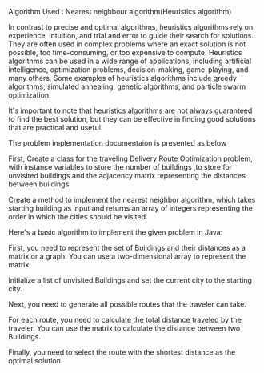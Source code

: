 Algorithm Used : Nearest neighbour algorithm(Heuristics algorithm)

In contrast to precise and optimal algorithms, heuristics algorithms rely on experience, intuition, and trial and error to guide their search for solutions. They are often used in complex problems where an exact solution is not possible, too time-consuming, or too expensive to compute. Heuristics algorithms can be used in a wide range of applications, including artificial intelligence, optimization problems, decision-making, game-playing, and many others. Some examples of heuristics algorithms include greedy algorithms, simulated annealing, genetic algorithms, and particle swarm optimization.

It's important to note that heuristics algorithms are not always guaranteed to find the best solution, but they can be effective in finding good solutions that are practical and useful.

The problem implementation documentaion is presented as below 

First, Create a class for the traveling Delivery Route Optimization problem, with instance variables to store the number of buildings ,to store for unvisited buildings and the adjacency matrix representing the distances between buildings.

Create a method to implement the nearest neighbor algorithm, which takes  starting building as input and returns an array of integers representing the order in which the cities should be visited.

Here's a basic algorithm to implement the given problem in Java:

First, you need to represent the set of Buildings and their distances as a matrix or a graph. You can use a two-dimensional array to represent the matrix.

Initialize a list of unvisited Buildings and set the current city to the starting city.

Next, you need to generate all possible routes that the traveler can take.

For each route, you need to calculate the total distance traveled by the traveler. You can use the matrix to calculate the distance between two Buildings.

Finally, you need to select the route with the shortest distance as the optimal solution.